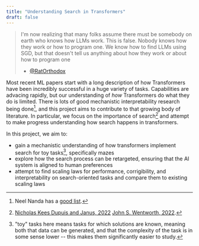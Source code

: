 ```yaml
---
title: "Understanding Search in Transformers"
draft: false
---
```

> I'm now realizing that many folks assume there must be somebody on earth who knows how LLMs work. This is false. Nobody knows how they work or how to program one. We know how to find LLMs using SGD, but that doesn't tell us anything about how they work or about how to program one
> - [@RatOrthodox](https://twitter.com/RatOrthodox/status/1604877371114389505)

Most recent ML papers start with a long description of how Transformers have been incredibly successful in a huge variety of tasks. Capabilities are advacing rapidly, but our understanding of *how* Transformers do what they do is limited. There is lots of good mechanistic interpretability research being done[^mech_interp], and this project aims to contribute to that growing body of literature. In particular, we focus on the importance of search[^search_important] and attempt to make progress understanding how search happens in transformers.

[^search_important]: [Nicholas Kees Dupuis and Janus, 2022](https://www.alignmentforum.org/posts/FDjTgDcGPc7B98AES/searching-for-search-4)
[John S. Wentworth, 2022](https://www.alignmentforum.org/posts/6mysMAqvo9giHC4iX/what-s-general-purpose-search-and-why-might-we-expect-to-see).
[^mech_interp]: Neel Nanda has a [good list](https://dynalist.io/d/n2ZWtnoYHrU1s4vnFSAQ519J#z=eL6tFQqNwd4LbYlO1DVIen8K).

In this project, we aim to:

- gain a mechanistic understanding of how transformers implement search for toy tasks[^toy_tasks], specifically mazes
- explore how the search process can be retargeted, ensuring that the AI system is aligned to human preferences
- attempt to find scaling laws for performance, corrigibility, and interpretability on search-oriented tasks and compare them to existing scaling laws

[^toy_tasks]: "toy" tasks here means tasks for which solutions are known, meaning both that data can be generated, and that the complexity of the task is in some sense lower -- this makes them significantly easier to study.